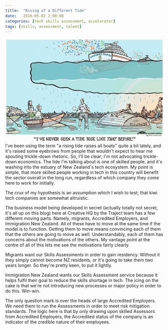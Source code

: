 ```yaml
---
title:  "Rising of a Different Tide"
date:   2016-05-02 2:00:00
categories: [tech skills assessment, accelerator]
tags: [skills, assessment, talent]
---
```


![Well, yeah, but nah. That's not what I mean this time.][rising-tide]
I've been using the term "a rising tide raises all boats" quite a bit lately, and it's raised some eyebrows from people that wouldn't expect to hear me spouting trickle-down rhetoric. So, I'll be clear; I'm not advocating trickle-down economics. The tide I'm talking about is one of skilled people, and it's washing into the estuary of New Zealand's tech ecosystem. My point is simple, that more skilled people working in tech in this country will benefit the sector overall in the long run, regardless of which company they come here to work for initially. 

The crux of my hypothesis is an assumption which I wish to test; that kiwi tech companies are somewhat altruistic. 

The business model being developed in secret (actually totally not secret, it's all up on this blog) here at Creative HQ by the Traject team has a few different moving parts. Namely, migrants, Accredited Employers, and Immigration New Zealand. All of these  have to move at the same time if the model is to function. Getting them to move means convincing each of them that the others are going to move as well. Understandably, each of them has concerns about the motivations of the others. My vantage point at the centre of all of this lets me see the motivations fairly clearly. 

Migrants want our Skills Assessments in order to gain residency. Without it they simply cannot become NZ residents, or it's going to take them two years longer. So they're pretty keen, to put it lightly. 

Immigration New Zealand wants our Skills Assessment service because it helps fulfil their goal to reduce the skills shortage in tech. The icing on the cake is that we're not introducing new processes or major policy in order to do this. Win-win. 

The only question mark is over the heads of large Accredited Employers. We need them to run the Assessments in order to meet risk mitigation standards. The logic here is that by only drawing upon skilled Assessors from Accredited Employers, the Accredited status of the company is an indicator of the credible nature of their employees.


[rising-tide]:       /images/rising-tide.gif
